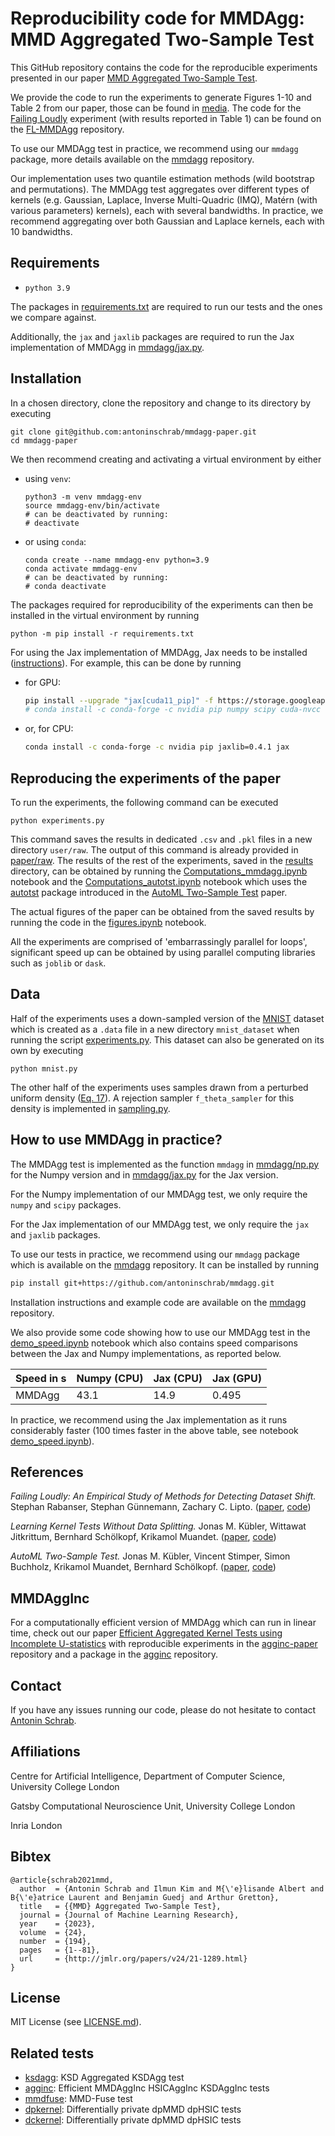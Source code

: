 # Reproducibility code for MMDAgg: MMD Aggregated Two-Sample Test

This GitHub repository contains the code for the reproducible experiments presented in our paper 
[MMD Aggregated Two-Sample Test](https://arxiv.org/abs/2110.15073).

We provide the code to run the experiments to generate Figures 1-10 and Table 2 from our paper, 
those can be found in [media](media).
The code for the [Failing Loudly](https://github.com/steverab/failing-loudly) experiment (with results reported in Table 1) can be found on the [FL-MMDAgg](https://github.com/antoninschrab/FL-MMDAgg) repository.

To use our MMDAgg test in practice, we recommend using our `mmdagg` package, more details available on the [mmdagg](https://github.com/antoninschrab/mmdagg) repository.

Our implementation uses two quantile estimation methods (wild bootstrap and permutations).
The MMDAgg test aggregates over different types of kernels (e.g. Gaussian, Laplace, Inverse Multi-Quadric (IMQ), Matérn (with various parameters) kernels), each with several bandwidths.
In practice, we recommend aggregating over both Gaussian and Laplace kernels, each with 10 bandwidths.

## Requirements
- `python 3.9`

The packages in [requirements.txt](requirements.txt) are required to run our tests and the ones we compare against. 

Additionally, the `jax` and `jaxlib` packages are required to run the Jax implementation of MMDAgg in [mmdagg/jax.py](mmdagg/jax.py).

## Installation

In a chosen directory, clone the repository and change to its directory by executing 
```
git clone git@github.com:antoninschrab/mmdagg-paper.git
cd mmdagg-paper
```
We then recommend creating and activating a virtual environment by either 
- using `venv`:
  ```
  python3 -m venv mmdagg-env
  source mmdagg-env/bin/activate
  # can be deactivated by running:
  # deactivate
  ```
- or using `conda`:
  ```
  conda create --name mmdagg-env python=3.9
  conda activate mmdagg-env
  # can be deactivated by running:
  # conda deactivate
  ```
The packages required for reproducibility of the experiments can then be installed in the virtual environment by running
```
python -m pip install -r requirements.txt
```

For using the Jax implementation of MMDAgg, Jax needs to be installed ([instructions](https://github.com/google/jax#installation)). For example, this can be done by running
- for GPU:
  ```bash
  pip install --upgrade "jax[cuda11_pip]" -f https://storage.googleapis.com/jax-releases/jax_cuda_releases.html
  # conda install -c conda-forge -c nvidia pip numpy scipy cuda-nvcc "jaxlib=0.4.1=*cuda*" jax
  ```
- or, for CPU:
  ```bash
  conda install -c conda-forge -c nvidia pip jaxlib=0.4.1 jax
  ```

## Reproducing the experiments of the paper

To run the experiments, the following command can be executed
```
python experiments.py
```
This command saves the results in dedicated `.csv` and `.pkl` files in a new directory `user/raw`.
The output of this command is already provided in [paper/raw](paper/raw).
The results of the rest of the experiments, saved in the [results](results) directory, can be obtained by running the [Computations_mmdagg.ipynb](Computations_mmdagg.ipynb) notebook and the [Computations_autotst.ipynb](Computations_autotst.ipynb) notebook which uses the [autotst](https://github.com/jmkuebler/auto-tst) package introduced in the [AutoML Two-Sample Test](https://arxiv.org/abs/2206.08843) paper.

The actual figures of the paper can be obtained from the saved results by running the code in the [figures.ipynb](figures.ipynb) notebook.

All the experiments are comprised of 'embarrassingly parallel for loops', significant speed up can be obtained by using parallel computing libraries such as `joblib` or `dask`.

## Data

Half of the experiments uses a down-sampled version of the [MNIST](http://yann.lecun.com/exdb/mnist/) dataset which is created as a `.data` file in a new directory `mnist_dataset` when running the script [experiments.py](experiments.py).
This dataset can also be generated on its own by executing
```
python mnist.py
```
The other half of the experiments uses samples drawn from a perturbed uniform density ([Eq. 17](https://arxiv.org/pdf/2110.15073.pdf)).
A rejection sampler `f_theta_sampler` for this density is implemented in [sampling.py](sampling.py).

## How to use MMDAgg in practice?

The MMDAgg test is implemented as the function `mmdagg` in [mmdagg/np.py](mmdagg/np.py) for the Numpy version and in [mmdagg/jax.py](mmdagg/jax.py) for the Jax version.

For the Numpy implementation of our MMDAgg test, we only require the `numpy` and `scipy` packages.

For the Jax implementation of our MMDAgg test, we only require the `jax` and `jaxlib` packages.

To use our tests in practice, we recommend using our `mmdagg` package which is available on the [mmdagg](https://github.com/antoninschrab/mmdagg) repository. It can be installed by running
```bash
pip install git+https://github.com/antoninschrab/mmdagg.git
```
Installation instructions and example code are available on the [mmdagg](https://github.com/antoninschrab/mmdagg) repository. 

We also provide some code showing how to use our MMDAgg test in the [demo_speed.ipynb](demo_speed.ipynb) notebook which also contains speed comparisons between the Jax and Numpy implementations, as reported below.

| Speed in s | Numpy (CPU) | Jax (CPU) | Jax (GPU) | 
| -- | -- | -- | -- |
| MMDAgg | 43.1 | 14.9 | 0.495 | 

In practice, we recommend using the Jax implementation as it runs considerably faster (100 times faster in the above table, see notebook [demo_speed.ipynb](demo_speed.ipynb)).
 
## References

*Failing Loudly: An Empirical Study of Methods for Detecting Dataset Shift.*
Stephan Rabanser, Stephan Günnemann, Zachary C. Lipto.
([paper](https://arxiv.org/abs/1810.11953), [code](https://github.com/steverab/failing-loudly))

*Learning Kernel Tests Without Data Splitting.*
Jonas M. Kübler, Wittawat Jitkrittum, Bernhard Schölkopf, Krikamol Muandet.
([paper](https://arxiv.org/abs/2006.02286), [code](https://github.com/jmkuebler/tests-wo-splitting))

*AutoML Two-Sample Test.*
Jonas M. Kübler, Vincent Stimper, Simon Buchholz, Krikamol Muandet, Bernhard Schölkopf.
([paper](https://arxiv.org/abs/2206.08843), [code](https://github.com/jmkuebler/auto-tst))


## MMDAggInc

For a computationally efficient version of MMDAgg which can run in linear time, check out our paper [Efficient Aggregated Kernel Tests using Incomplete U-statistics](https://arxiv.org/pdf/2206.09194.pdf) with reproducible experiments in the [agginc-paper](https://github.com/antoninschrab/agginc-paper) repository and a package in the [agginc](https://github.com/antoninschrab/agginc) repository.

## Contact

If you have any issues running our code, please do not hesitate to contact [Antonin Schrab](https://antoninschrab.github.io).

## Affiliations

Centre for Artificial Intelligence, Department of Computer Science, University College London

Gatsby Computational Neuroscience Unit, University College London

Inria London

## Bibtex

```
@article{schrab2021mmd,
  author  = {Antonin Schrab and Ilmun Kim and M{\'e}lisande Albert and B{\'e}atrice Laurent and Benjamin Guedj and Arthur Gretton},
  title   = {{MMD} Aggregated Two-Sample Test},
  journal = {Journal of Machine Learning Research},
  year    = {2023},
  volume  = {24},
  number  = {194},
  pages   = {1--81},
  url     = {http://jmlr.org/papers/v24/21-1289.html}
}
```

## License

MIT License (see [LICENSE.md](LICENSE.md)).

## Related tests

- [ksdagg](https://github.com/antoninschrab/ksdagg/): KSD Aggregated KSDAgg test
- [agginc](https://github.com/antoninschrab/agginc/): Efficient MMDAggInc HSICAggInc KSDAggInc tests
- [mmdfuse](https://github.com/antoninschrab/mmdfuse/): MMD-Fuse test
- [dpkernel](https://github.com/antoninschrab/dpkernel/): Differentially private dpMMD dpHSIC tests
- [dckernel](https://github.com/antoninschrab/dpkernel/): Differentially private dpMMD dpHSIC tests
